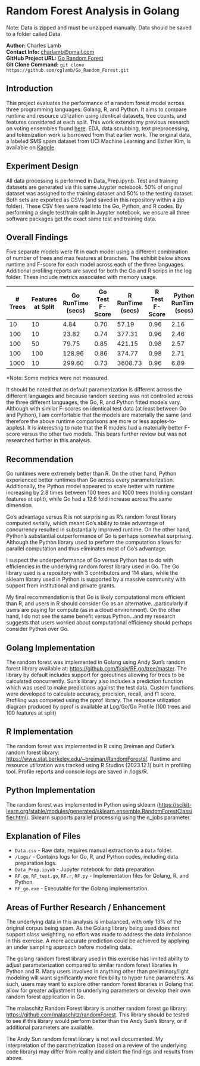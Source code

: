 # Random Forest Analysis in Golang

Note:  Data is zipped and must be unzipped manually.  Data should be saved to a folder called Data 

**Author:** Charles Lamb  
**Contact Info:** charlamb@gmail.com  
**GitHub Project URL:** [Go Random Forest](https://github.com/cglamb/Go_Random_Forest)  
**Git Clone Command:** `git clone https://github.com/cglamb/Go_Random_Forest.git`

## Introduction
This project evaluates the performance of a random forest model across three programming languages: Golang, R, and Python. It aims to compare runtime and resource utilization using identical datasets, tree counts, and features considered at each split. This work extends my previous research on voting ensembles found [here](https://github.com/cglamb/Voting_Ensemble_Spam). EDA, data scrubbing, text preprocessing, and tokenization work is borrowed from that earlier work. The original data, a labeled SMS spam dataset from UCI Machine Learning and Esther Kim, is available on [Kaggle](https://www.kaggle.com/datasets/uciml/sms-spam-collection-dataset?resource=download).

## Experiment Design
All data processing is performed in Data_Prep.ipynb.  Test and training datasets are generated via this same Juypter notebook.  50% of original dataset was assigned to the training dataset and 50% to the testing dataset.  Both sets are exported as CSVs (and saved in this repository within a zip folder).  These CSV files were read into the Go, Python, and R codes.  By performing a single test/train split in Juypter notebook, we ensure all three software packages get the exact same test and training data.

## Overall Findings
Five separate models were fit in each model using a different combination of number of trees and max features at branches.  The exhibit below shows runtime and F-score for each model across each of the three languages.  Additional profiling reports are saved for both the Go and R scrips in the log folder.  These include metrics associated with memory usage.  

| # Trees | Features at Split | Go RunTime (secs) | Go Test F-Score | R RunTime (secs) | R Test F-Score | Python RunTime (secs) | Python Test F-Score |
|---------|-------------------|-------------------|-----------------|------------------|----------------|-----------------------|---------------------|
| 10      | 10                | 4.84              | 0.70            | 57.19            | 0.96           | 2.16                  | 0.73                |
| 100     | 10                | 23.82             | 0.74            | 377.31           | 0.96           | 2.46                  | 0.77                |
| 100     | 50                | 79.75             | 0.85            | 421.15           | 0.98           | 2.57                  | 0.83                |
| 100     | 100               | 128.96            | 0.86            | 374.77           | 0.98           | 2.71                  | 0.84                |
| 1000    | 10                | 299.60            | 0.73            | 3608.73          | 0.96           | 6.89                  | 0.84                |

*Note: Some metrics were not measured.

It should be noted that as default parametrization is different across the different languages and because random seeding was not controlled across the three different languages, the Go, R, and Python fitted models vary.  Although with similar F-scores on identical test data (at least between Go and Python), I am comfortable that the models are materially the same (and therefore the above runtime comparisons are more or less apples-to-apples).  It is interesting to note that the R models had a materially better F-score versus the other two models.  This bears further review but was not researched further in this analysis.  

## Recommendation
Go runtimes were extremely better than R.  On the other hand, Python experienced better runtimes than Go across every parameterization.  Additionally, the Python model appeared to scale better with runtime increasing by 2.8 times between 100 trees and 1000 trees (holding constant features at split), while Go had a 12.6 fold increase across the same dimension.

Go’s advantage versus R is not surprising as R’s random forest library computed serially, which meant Go’s ability to take advantage of concurrency resulted in substantially improved runtime.  On the other hand, Python’s substantial outperformance of Go is perhaps somewhat surprising.  Although the Python library used to perform the computation allows for parallel computation and thus eliminates most of Go’s advantage.

I suspect the underperformance of Go versus Python has to do with efficiencies in the underlying random forest library used in Go.  The Go library used is a repository with 3 contributors and 114 stars, while the sklearn library used in Python is supported by a massive community with support from institutional and private grants.

My final recommendation is that Go is likely computational more efficient than R, and users in R should consider Go as an alternative…particularly if users are paying for compute (as in a cloud environment).  On the other hand, I do not see the same benefit versus Python…and my research suggests that users worried about computational efficiency should perhaps consider Python over Go.  


## Golang Implementation
The random forest was implemented in Golang using Andy Sun’s random forest library available at: https://github.com/fxsjy/RF.go/tree/master.  The library by default includes support for goroutines allowing for trees to be calculated concurrently.  Sun’s library also includes a prediction function which was used to make predictions against the test data.  Custom functions were developed to calculate accuracy, precision, recall, and f1 score.  Profiling was competed using the pprof library.  The resource utilization diagram produced by pprof is available at Log/Go/Go Profile (100 trees and 100 features at split)

## R Implementation
The random forest was implemented in R using Breiman and Cutler’s random forest library: https://www.stat.berkeley.edu/~breiman/RandomForests/.  Runtime and resource utilization was tracked using R Studios (2023.12.1) built in profiling tool.  Profile reports and console logs are saved in /logs/R.

## Python Implementation
The random forest was implemented in Python using sklearn (https://scikit-learn.org/stable/modules/generated/sklearn.ensemble.RandomForestClassifier.html).  Sklearn supports parallel processing using the n_jobs parameter.  

## Explanation of Files
- `Data.csv` - Raw data, requires manual extraction to a `Data` folder.
- `/Logs/` - Contains logs for Go, R, and Python codes, including data preparation logs.
- `Data_Prep.ipynb` - Jupyter notebook for data preparation.
- `RF.go`, `RF_test.go`, `RF.r`, `RF.py` - Implementation files for Golang, R, and Python.
- `RF_go.exe` - Executable for the Golang implementation.

## Areas of Further Research / Enhancement
The underlying data in this analysis is imbalanced, with only 13% of the original corpus being spam.  As the Golang library being used does not support class weighting, no effort was made to address the data imbalance in this exercise.  A more accurate prediction could be achieved by applying an under sampling approach before modeling data.

The golang random forest library used in this exercise has limited ability to adjust parameterization compared to similar random forest libraries in Python and R.  Many users involved in anything other than preliminary/light modeling will want significantly more flexibility to hyper tune parameters.  As such, users may want to explore other random forest libraries in Golang that allow for greater adjustment to underlying parameters or develop their own random forest application in Go.  

The malaschitz Random Forest library is another random forest go library: https://github.com/malaschitz/randomForest.  This library should be tested to see if this library would perform better than the Andy Sun’s library, or if additional parameters are available.  

The Andy Sun random forest library is not well documented.  My interpretation of the parametrization (based on a review of the underlying code library) may differ from reality and distort the findings and results from above.
